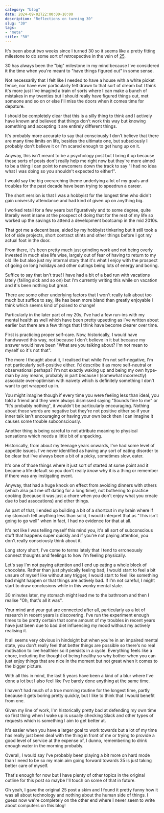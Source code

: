 ```yaml
---
category: "blog"
date: 2024-09-02T22:00:00+10:00
description: "Reflections on turning 30"
slug: "30"
tags:
- "meta"
title: "30"
---
```


It's been about two weeks since I turned 30 so it seems like a pretty fitting milestone to do some sort of retrospective in the vein of [25](https://utf9k.net/blog/25).

30 has always been the "big" milestone in my mind because I've considered it the time when you're meant to "have things figured out" in some sense.

Not necessarily that I felt like I needed to have a house with a white picket fence, nor have ever particularly felt drawn to that sort of dream but I think it's more just I've imagind a train of sorts where I can make a bunch of mistakes in my twenties but I should really have figured things out, met someone and so on or else I'll miss the doors when it comes time for depature.

I should be completely clear that this is a silly thing to think and I actively have known and believed that things don't work this way but knowing something and accepting it are entirely different things.

It's probably more accurate to say that consciously I don't believe that there are many time limits on life, besides the ultimate one, but subsciously I probably don't believe it or I'm scared enough to get hung up on it.

Anyway, this isn't meant to be a psychology post but I bring it up because these sorts of posts don't really help me right now but they're more aimed to be a thing I can point to newcomers down the track to say "I had no idea what I was doing so you shouldn't expected to either!".

I would say the big overarching theme underlying a lot of my goals and troubles for the past decade have been trying to speedrun a career.

The short version is that I was a hobbyist for the longest time who didn't gain university attendance and had kind of given up on anything big.

I worked retail for a few years but figuratively and to some degree, quite literally went insane at the prospect of doing that for the rest of my life so worked up the savings to attend a development bootcamp in the mid 2010s.

That got me a decent base, aided by my hobbyist tinkering but it still took a lot of side projects, short contract stints and other things before I got my actual foot in the door.

From there, it's been pretty much just grinding work and not being overly invested in much else life wise, largely out of fear of having to return to my old life but also just my internal story that it's what I enjoy with the prospect of going on long holidays and other outings being lots of energy and boring.

Suffice to say that isn't true! I have had a bit of a bad run with vacations lately (falling sick and so on) but I'm currently writing this while on vacation and it's been nothing but great.

There are some other underlying factors that I won't really talk about too much but suffice to say, life has been more bland than greatly enjoyable I think which seems kind of poised to change!

Particularly in the later part of my 20s, I've had a few run-ins with my mental health as well which have been pretty upsetting as I've written about earlier but there are a few things that I think have become clearer over time.

First is practicing proper self-care. Now, historically, I would have handwaved this way, not because I don't believe in it but because my answer would have been "What are you talking about? I'm not mean to myself so it's not that".

The more I thought about it, I realised that while I'm not self-negative, I'm not particularly self-positive either. I'd describe it as more self-neutral or observational perhaps? I'm not exactly waking up and being my own hype-man by any means, probably in part because I (somewhat incorrectly) associate over-optimism with naivety which is definitely something I don't want to get wrapped up in.

You might imagine though if every time you were feeling less than ideal, you told a friend and they were always dismissed saying "Sounds fine to me" or "It's probably nothing", it wouldn't be particularly encouraging. Nothing about those words are negative but they're not positive either so if your inner talk isn't encouraging or having your own back then I can imagine it causes some trouble subconsciously.

Another thing is being careful to not attribute meaning to physical sensations which needs a little bit of unpacking.

Historically, from about my teenage years onwards, I've had some level of appetite issues. I've never identified as having any sort of eating disorder to be clear but I've always been a bit of a picky, sometimes slow, eater.

It's one of those things where it just sort of started at some point and it became a life default so you don't really *know* why it is a thing or remember if there was any instigating event.

Anyway, that had a huge knock on effect from avoiding dinners with others (which also put me off dating for a long time), not bothering to practice cooking (because it was just a chore when you don't enjoy what you create due to bad assocations) and other things.

As part of that, I ended up building a bit of a shortcut in my brain where if my stomach felt anything less than solid, I would interpret that as "This isn't going to go well" when in fact, I had no evidence for that at all.

It's not like I was telling myself this mind you, it's all sort of subconscious stuff that happens super quickly and if you're not paying attention, you don't really consciously think about it.

Long story short, I've come to terms lately that I tend to erroneously connect thoughts and feelings to how I'm feeling physically.

Let's say I'm not paying attention and I end up eating a whole block of chocolate. Rather than just physically feeling bad, I would start to feel a bit unsure of myself like without any trigger, I would start to feel like something bad might happen or that things are actively bad. If I'm not careful, I might start to draw conclusions while in this wonky mental state.

30 minutes later, my stomach might lead me to the bathroom and then I realise "Oh, that's all it was".

Your mind and your gut are connected after all, particularly as a lot of research in recent years is discovering. I've run the experiment enough times to be pretty certain that some amount of my troubles in recent years have just been due to bad diet influencing my mood without my actively realising it.

It all seems very obvious in hindsight but when you're in an impaired mental state, you don't really feel that better things are possible so there's no real motivation to live healthier so it persists in a cycle. Everything feels like a chore, including the thought of being healthy so why bother when you can just enjoy things that are nice in the moment but not great when it comes to the bigger picture.

With all this in mind, the last 5 years have been a kind of a blur where I've done a lot but I also feel like I've barely done anything at the same time.

I haven't had much of a true morning routine for the longest time, partly because it gets boring pretty quickly, but I like to think that I would benefit from one.

Given my line of work, I'm historically pretty bad at defending my own time so first thing when I wake up is usually checking Slack and other types of requests which is something I aim to get better at.

It's easier when you have a larger goal to work towards but a lot of my time has really just been deal with the thing in front of me or trying to provide a good level of service at the expense of, I dunno, remembering to drink enough water in the morning probably.

Overall, I would say I've probably been playing a bit more on hard mode than I need to be so my main aim going forward towards 35 is just taking better care of myself.

That's enough for now but I have plenty of other topics in the original outline for this post so maybe I'll touch on some of that in future.

Oh yeah, I gave the original 25 post a skim and I found it pretty funny how it was all about technology and nothing about the human side of things. I guess now we're completely on the other end where I never seem to write about computers on this blog!